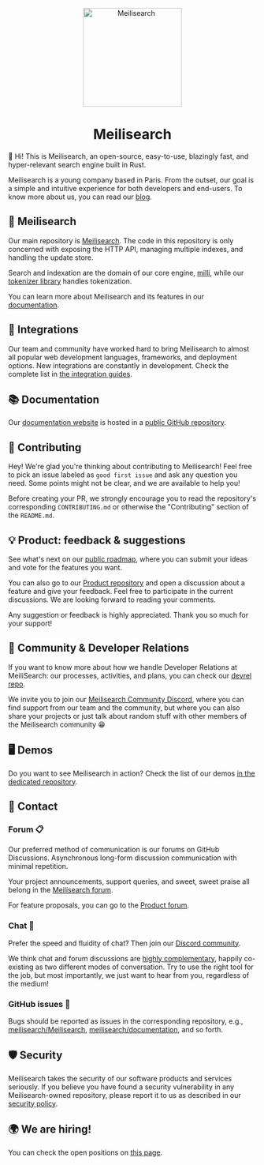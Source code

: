 <p align="center">
  <img src="https://github.com/meilisearch/meilisearch/blob/main/assets/logo.svg" alt="Meilisearch" width="200" height="200" />
</p>

<h1 align="center">Meilisearch</h1>

👋  Hi! This is Meilisearch, an open-source, easy-to-use, blazingly fast, and hyper-relevant search engine built in Rust.

Meilisearch is a young company based in Paris. From the outset, our goal is a simple and intuitive experience for both developers and end-users. To know more about us, you can read our [blog](https://blog.meilisearch.com/).

## 🔎 Meilisearch

Our main repository is [Meilisearch](https://github.com/meilisearch/meilisearch). The code in this repository is only concerned with  exposing the HTTP API, managing multiple indexes, and handling the update store.

Search and indexation are the domain of our core engine, [milli](https://github.com/meilisearch/milli/), while our [tokenizer library](https://github.com/meilisearch/Tokenizer) handles tokenization.

You can learn more about Meilisearch and its features in our [documentation](https://docs.meilisearch.com). 


## 🔗 Integrations 

Our team and community have worked hard to bring Meilisearch to almost all popular web development languages, frameworks, and deployment options. New integrations are constantly in development. Check the complete list in [the integration guides](https://github.com/meilisearch/integration-guides).

## 📚 Documentation 

Our [documentation website](https://docs.meilisearch.com) is hosted in a [public GitHub repository](https://github.com/meilisearch/documentation).

## 🤝 Contributing 

Hey! We're glad you're thinking about contributing to Meilisearch! Feel free to pick an issue labeled as `good first issue` and  ask any question you need. Some points might not be clear, and we are available to help you!

Before creating your PR, we strongly encourage you to read the repository's corresponding `CONTRIBUTING.md` or otherwise the "Contributing" section of the `README.md`.

## 💡 Product: feedback & suggestions 

See what's next on our [public roadmap](https://roadmap.meilisearch.com/), where you can submit your ideas and vote for the features you want. 

You can also go to our [Product repository](https://github.com/meilisearch/product) and open a discussion about a feature and give your feedback. Feel free to participate in the current discussions. We are looking forward to reading your comments.

Any suggestion or feedback is highly appreciated. Thank you so much for your support!


## 🥰 Community & Developer Relations 

If you want to know more about how we handle Developer Relations at MeiliSearch: our processes, activities, and plans, you can check our [devrel repo](https://github.com/meilisearch/devrel).

We invite you to join our [Meilisearch Community Discord](https://discord.gg/meilisearch), where you can find support from our team and the community, but where you can also share your projects or just talk about random stuff with other members of the Meilisearch community 😁

## 🖥 Demos 

Do you want to see Meilisearch in action? Check the list of our demos [in the dedicated repository](https://github.com/meilisearch/demos). 


## 💌 Contact


### Forum 📋

Our preferred method of communication is our forums on GitHub Discussions. Asynchronous long-form discussion communication with minimal repetition.

Your project announcements, support queries, and sweet, sweet praise all belong in the [Meilisearch forum]((https://github.com/meilisearch/Meilisearch/discussions)).


For feature proposals, you can go to the [Product forum](https://github.com/meilisearch/product/discussions).

### Chat 💬

Prefer the speed and fluidity of chat? Then join our [Discord community](https://discord.gg/meilisearch).

We think chat and forum discussions are [highly complementary](https://blog.discourse.org/2018/04/effectively-using-discourse-together-with-group-chat/), happily co-existing as two different modes of conversation. Try to use the right tool for the job, but most importantly, we just want to hear from you, regardless of the medium!

### GitHub issues 🔩

Bugs should be reported as issues in the corresponding repository, e.g., [meilisearch/Meilisearch](https://github.com/meilisearch/Meilisearch/issues), [meilisearch/documentation](https://github.com/meilisearch/documentation/issues), and so forth.

## 🛡️ Security

Meilisearch takes the security of our software products and services seriously. If you believe you have found a security vulnerability in any Meilisearch-owned repository, please report it to us as described in our [security policy](https://github.com/meilisearch/.github/security/policy).

## 🌍 We are hiring!

You can check the open positions on [this page](https://jobs.lever.co/meili).
